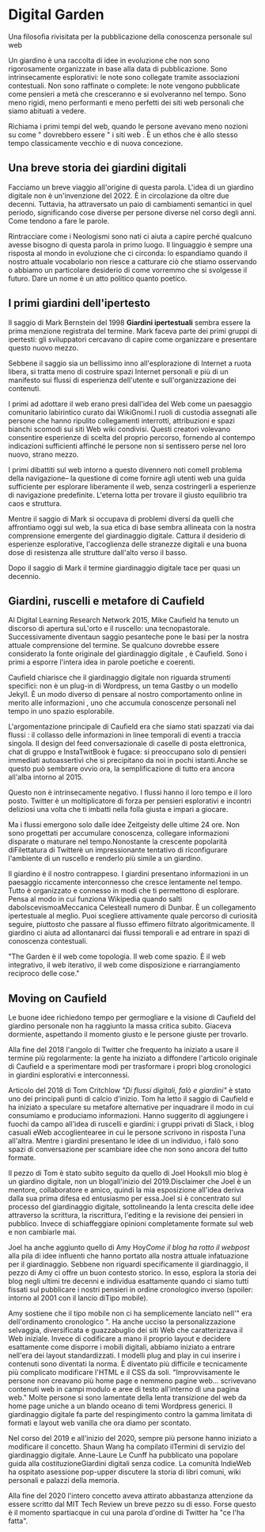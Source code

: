 # Digital Garden

Una filosofia rivisitata per la pubblicazione della conoscenza personale sul web

Un giardino è una raccolta di idee in evoluzione che non sono rigorosamente organizzate in base alla data di pubblicazione. Sono intrinsecamente esplorativi: le note sono collegate tramite associazioni contestuali. Non sono raffinate o complete: le note vengono pubblicate come pensieri a metà che cresceranno e si evolveranno nel tempo. Sono meno rigidi, meno performanti e meno perfetti dei siti web personali che siamo abituati a vedere.

Richiama i primi tempi del web, quando le persone avevano meno nozioni su come " dovrebbero essere " i siti web . È un ethos che è allo stesso tempo classicamente vecchio e di nuova concezione.

## Una breve storia dei giardini digitali

Facciamo un breve viaggio all'origine di questa parola. L'idea di un giardino digitale non è un'invenzione del 2022. È in circolazione da oltre due decenni. Tuttavia, ha attraversato un paio di cambiamenti semantici in quel periodo, significando cose diverse per persone diverse nel corso degli anni. Come tendono a fare le parole.

Rintracciare come i Neologismi sono nati ci aiuta a capire perché qualcuno avesse bisogno di questa parola in primo luogo. Il linguaggio è sempre una risposta al mondo in evoluzione che ci circonda: lo espandiamo quando il nostro attuale vocabolario non riesce a catturare ciò che stiamo osservando o abbiamo un particolare desiderio di come vorremmo che si svolgesse il futuro. Dare un nome è un atto politico quanto poetico.

## I primi giardini dell'ipertesto
Il saggio di Mark Bernstein del 1998 **Giardini ipertestuali** sembra essere la prima menzione registrata del termine. Mark faceva parte dei primi gruppi di ipertesti: gli sviluppatori cercavano di capire come organizzare e presentare questo nuovo mezzo.

Sebbene il saggio sia un bellissimo inno all'esplorazione di Internet a ruota libera, si tratta meno di costruire spazi Internet personali e più di un manifesto sui flussi di esperienza dell'utente e sull'organizzazione dei contenuti.

I primi ad adottare il web erano presi dall'idea del Web come un paesaggio comunitario labirintico curato dai WikiGnomi.I ruoli di custodia assegnati alle persone che hanno ripulito collegamenti interrotti, attribuzioni e spazi bianchi scomodi sui siti Web wiki condivisi. Questi creatori volevano consentire esperienze di scelta del proprio percorso, fornendo al contempo indicazioni sufficienti affinché le persone non si sentissero perse nel loro nuovo, strano mezzo.

I primi dibattiti sul web intorno a questo divennero noti comeIl problema della navigazione– la questione di come fornire agli utenti web una guida sufficiente per esplorare liberamente il web, senza costringerli a esperienze di navigazione predefinite. L'eterna lotta per trovare il giusto equilibrio tra caos e struttura.

Mentre il saggio di Mark si occupava di problemi diversi da quelli che affrontiamo oggi sul web, la sua etica di base sembra allineata con la nostra comprensione emergente del giardinaggio digitale. Cattura il desiderio di esperienze esplorative, l'accoglienza delle stranezze digitali e una buona dose di resistenza alle strutture dall'alto verso il basso.

Dopo il saggio di Mark il termine giardinaggio digitale tace per quasi un decennio.

## Giardini, ruscelli e metafore di Caufield

Al Digital Learning Research Network 2015, Mike Caufield ha tenuto un discorso di apertura suL'orto e il ruscello: una tecnopastorale. Successivamente diventaun saggio pesanteche pone le basi per la nostra attuale comprensione del termine. Se qualcuno dovrebbe essere considerato la fonte originale del giardinaggio digitale , è Caufield. Sono i primi a esporre l'intera idea in parole poetiche e coerenti.

Caufield chiarisce che il giardinaggio digitale non riguarda strumenti specifici: non è un plug-in di Wordpress, un tema Gastby o un modello Jekyll. È un modo diverso di pensare al nostro comportamento online in merito alle informazioni , uno che accumula conoscenze personali nel tempo in uno spazio esplorabile.

L'argomentazione principale di Caufield era che siamo stati spazzati via dai flussi : il collasso delle informazioni in linee temporali di eventi a traccia singola. Il design del feed conversazionale di caselle di posta elettronica, chat di gruppo e InstaTwitBook è fugace: si preoccupano solo di pensieri immediati autoassertivi che si precipitano da noi in pochi istanti.Anche se questo può sembrare ovvio ora, la semplificazione di tutto era ancora all'alba intorno al 2015.

Questo non è intrinsecamente negativo. I flussi hanno il loro tempo e il loro posto. Twitter è un moltiplicatore di forza per pensieri esplorativi e incontri deliziosi una volta che ti imbatti nella folla giusta e impari a giocare.

Ma i flussi emergono solo dalle idee Zeitgeisty delle ultime 24 ore. Non sono progettati per accumulare conoscenza, collegare informazioni disparate o maturare nel tempo.Nonostante la crescente popolarità diFilettatura di Twitterè un impressionante tentativo di riconfigurare l'ambiente di un ruscello e renderlo più simile a un giardino.

Il giardino è il nostro contrappeso. I giardini presentano informazioni in un paesaggio riccamente interconnesso che cresce lentamente nel tempo. Tutto è organizzato e connesso in modi che ti permettono di esplorare. Pensa al modo in cui funziona Wikipedia quando salti dabolscevismoaMeccanica CelesteaIl numero di Dunbar. È un collegamento ipertestuale al meglio. Puoi scegliere attivamente quale percorso di curiosità seguire, piuttosto che passare al flusso effimero filtrato algoritmicamente. Il giardino ci aiuta ad allontanarci dai flussi temporali e ad entrare in spazi di conoscenza contestuali.

"The Garden è il web come topologia. Il web come spazio. È il web integrativo, il web iterativo, il web come disposizione e riarrangiamento reciproco delle cose."

## Moving on Caufield

Le buone idee richiedono tempo per germogliare e la visione di Caufield del giardino personale non ha raggiunto la massa critica subito. Giaceva dormiente, aspettando il momento giusto e le persone giuste per trovarlo.

Alla fine del 2018 l'angolo di Twitter che frequento ha iniziato a usare il termine più regolarmente: la gente ha iniziato a diffondere l'articolo originale di Caufield e a sperimentare modi per trasformare i propri blog cronologici in giardini esplorativi e interconnessi.

Articolo del 2018 di Tom Critchlow *"Di flussi digitali, falò e giardini"* è stato uno dei principali punti di calcio d'inizio. Tom ha letto il saggio di Caufield e ha iniziato a speculare su metafore alternative per inquadrare il modo in cui consumiamo e produciamo informazioni. Hanno suggerito di aggiungere i fuochi da campo all'idea di ruscelli e giardini: i gruppi privati ​​di Slack, i blog casuali eWeb accoglientearee in cui le persone scrivono in risposta l'una all'altra. Mentre i giardini presentano le idee di un individuo, i falò sono spazi di conversazione per scambiare idee che non sono ancora del tutto formate.

Il pezzo di Tom è stato subito seguito da quello di Joel HooksIl mio blog è un giardino digitale, non un blogall'inizio del 2019.Disclaimer che Joel è un mentore, collaboratore e amico, quindi la mia esposizione all'idea deriva dalla sua prima difesa ed entusiasmo per essa.Joel si è concentrato sul processo del giardinaggio digitale, sottolineando la lenta crescita delle idee attraverso la scrittura, la riscrittura, l'editing e la revisione dei pensieri in pubblico. Invece di schiaffeggiare opinioni completamente formate sul web e non cambiarle mai.

Joel ha anche aggiunto quello di Amy Hoy*Come il blog ha rotto il webpost* alla pila di idee influenti che hanno portato alla nostra attuale infatuazione per il giardinaggio. Sebbene non riguardi specificamente il giardinaggio, il pezzo di Amy ci offre un buon contesto storico. In esso, esplora la storia dei blog negli ultimi tre decenni e individua esattamente quando ci siamo tutti fissati sul pubblicare i nostri pensieri in ordine cronologico inverso (spoiler: intorno al 2001 con il lancio diTipo mobile).

Amy sostiene che il tipo mobile non ci ha semplicemente lanciato nell'" era dell'ordinamento cronologico ". Ha anche ucciso la personalizzazione selvaggia, diversificata e guazzabuglio dei siti Web che caratterizzava il Web iniziale. Invece di codificare a mano il proprio layout e decidere esattamente come disporre i mobili digitali, abbiamo iniziato a entrare nell'era dei layout standardizzati. I modelli plug and play in cui inserire i contenuti sono diventati la norma. È diventato più difficile e tecnicamente più complicato modificare l'HTML e il CSS da soli.
"Improvvisamente le persone non creavano più home page e nemmeno pagine web... scrivevano contenuti web in campi modulo e aree di testo all'interno di una pagina web."
Molte persone si sono lamentate della lenta transizione del web da home page uniche a un blando oceano di temi Wordpress generici. Il giardinaggio digitale fa parte del respingimento contro la gamma limitata di formati e layout web vanilla che ora diamo per scontato.

Nel corso del 2019 e all'inizio del 2020, sempre più persone hanno iniziato a modificare il concetto. Shaun Wang ha compilato ilTermini di servizio del giardinaggio digitale. Anne-Laure Le Cunff ha pubblicato una popolare guida alla costituzioneGiardini digitali senza codice. La comunità IndieWeb ha ospitato asessione pop-upper discutere la storia di libri comuni, wiki personali e palazzi della memoria.

Alla fine del 2020 l'intero concetto aveva attirato abbastanza attenzione da essere scritto dal MIT Tech Review un breve pezzo su di esso. Forse questo è il momento spartiacque in cui una parola d'ordine di Twitter ha "ce l'ha fatta".

